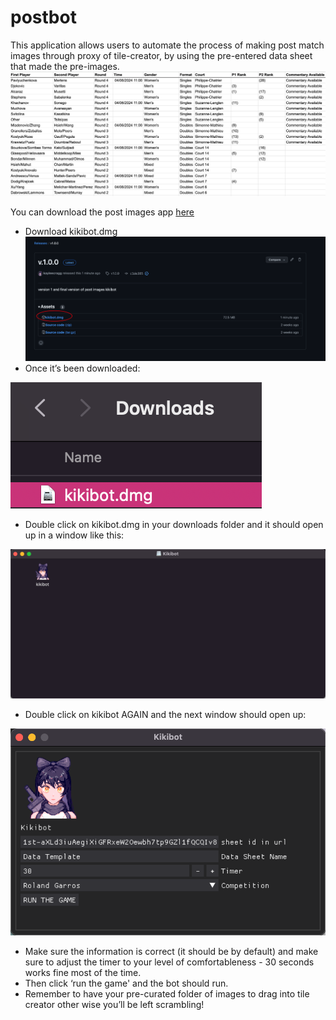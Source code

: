 # **postbot**

This application allows users to automate the process of making post match images through proxy of tile-creator, by using the pre-entered data sheet that made the pre-images.
![Data Entry](https://raw.githubusercontent.com/kayleecragg/kikibot/main/Images/dataentry.png)


You can download the post images app [here](https://github.com/kayleecragg/postbot/releases/tag/v1.0.0 )



- Download kikibot.dmg
![1](images/1.png)
- Once it’s been downloaded:

![2](images/2.png)


- Double click on kikibot.dmg in your downloads folder and it should open up in a window like this:

  
![3](images/3.png)

- Double click on kikibot AGAIN and the next window should open up:

  
![4](images/4.png)



- Make sure the information is correct (it should be by default) and make sure to adjust the timer to your level of comfortableness - 30 seconds works fine most of the time.
- Then click ‘run the game' and the bot should run. 
- Remember to have your pre-curated folder of images to drag into tile creator other wise you’ll be left scrambling!
